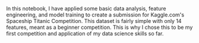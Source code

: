 In this notebook, I have applied some basic data analysis, feature engineering, and model training to create a submission for Kaggle.com's Spaceship Titanic Competition. 
This dataset is fairly simple with only 14 features, meant as a beginner competition.
This is why I chose this to be my first competition and application of my data science skills so far.
